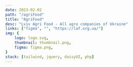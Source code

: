```yaml
---
date: 2023-02-02
path: "/agriFood"
title: "AgriFood"
desc: "Lviv Agri Food - All agro companies of Ukraine"
links: ["figma", "", "https://laf.org.ua/"]
img: {
	logo: logo.svg,
	thumbnail: thumbnail.png,
	figma: figma.png,
}
stack: [tailwind, jquery, daisyUI, php]
---
```

